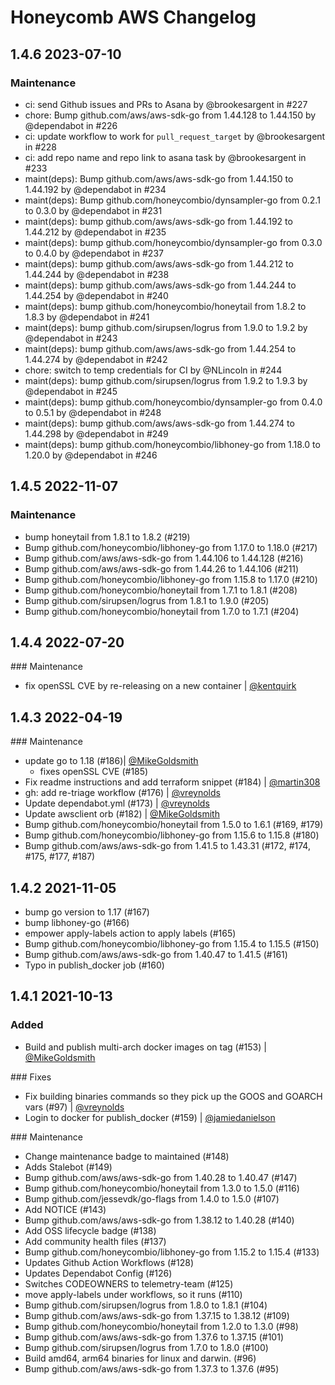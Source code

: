 # Honeycomb AWS Changelog

## 1.4.6 2023-07-10

### Maintenance

- ci: send Github issues and PRs to Asana by @brookesargent in #227
- chore: Bump github.com/aws/aws-sdk-go from 1.44.128 to 1.44.150 by @dependabot in #226
- ci: update workflow to work for `pull_request_target` by @brookesargent in #228
- ci: add repo name and repo link to asana task by @brookesargent in #233
- maint(deps): Bump github.com/aws/aws-sdk-go from 1.44.150 to 1.44.192 by @dependabot in #234
- maint(deps): Bump github.com/honeycombio/dynsampler-go from 0.2.1 to 0.3.0 by @dependabot in #231
- maint(deps): bump github.com/aws/aws-sdk-go from 1.44.192 to 1.44.212 by @dependabot in #235
- maint(deps): bump github.com/honeycombio/dynsampler-go from 0.3.0 to 0.4.0 by @dependabot in #237
- maint(deps): bump github.com/aws/aws-sdk-go from 1.44.212 to 1.44.244 by @dependabot in #238
- maint(deps): bump github.com/aws/aws-sdk-go from 1.44.244 to 1.44.254 by @dependabot in #240
- maint(deps): bump github.com/honeycombio/honeytail from 1.8.2 to 1.8.3 by @dependabot in #241
- maint(deps): bump github.com/sirupsen/logrus from 1.9.0 to 1.9.2 by @dependabot in #243
- maint(deps): bump github.com/aws/aws-sdk-go from 1.44.254 to 1.44.274 by @dependabot in #242
- chore: switch to temp credentials for CI by @NLincoln in #244
- maint(deps): bump github.com/sirupsen/logrus from 1.9.2 to 1.9.3 by @dependabot in #245
- maint(deps): bump github.com/honeycombio/dynsampler-go from 0.4.0 to 0.5.1 by @dependabot in #248
- maint(deps): bump github.com/aws/aws-sdk-go from 1.44.274 to 1.44.298 by @dependabot in #249
- maint(deps): bump github.com/honeycombio/libhoney-go from 1.18.0 to 1.20.0 by @dependabot in #246

## 1.4.5 2022-11-07

### Maintenance

- bump honeytail from 1.8.1 to 1.8.2 (#219)
- Bump github.com/honeycombio/libhoney-go from 1.17.0 to 1.18.0 (#217)
- Bump github.com/aws/aws-sdk-go from 1.44.106 to 1.44.128 (#216)
- Bump github.com/aws/aws-sdk-go from 1.44.26 to 1.44.106 (#211)
- Bump github.com/honeycombio/libhoney-go from 1.15.8 to 1.17.0 (#210)
- Bump github.com/honeycombio/honeytail from 1.7.1 to 1.8.1 (#208)
- Bump github.com/sirupsen/logrus from 1.8.1 to 1.9.0 (#205)
- Bump github.com/honeycombio/honeytail from 1.7.0 to 1.7.1 (#204)

## 1.4.4 2022-07-20

### Maintenance

- fix openSSL CVE by re-releasing on a new container | [@kentquirk](https://github.com/kentquirk)

## 1.4.3 2022-04-19

### Maintenance

- update go to 1.18 (#186)| [@MikeGoldsmith](https://github.com/MikeGoldsmith)
  - fixes openSSL CVE (#185)
- Fix readme instructions and add terraform snippet (#184) | [@martin308](https://github.com/martin308)
- gh: add re-triage workflow (#176) | [@vreynolds](https://github.com/vreynolds)
- Update dependabot.yml (#173) | [@vreynolds](https://github.com/vreynolds)
- Update awsclient orb (#182) | [@MikeGoldsmith](https://github.com/MikeGoldsmith)
- Bump github.com/honeycombio/honeytail from 1.5.0 to 1.6.1 (#169, #179)
- Bump github.com/honeycombio/libhoney-go from 1.15.6 to 1.15.8 (#180)
- Bump github.com/aws/aws-sdk-go from 1.41.5 to 1.43.31 (#172, #174, #175, #177, #187)

## 1.4.2 2021-11-05

- bump go version to 1.17 (#167)
- bump libhoney-go (#166)
- empower apply-labels action to apply labels (#165)
- Bump github.com/honeycombio/libhoney-go from 1.15.4 to 1.15.5 (#150)
- Bump github.com/aws/aws-sdk-go from 1.40.47 to 1.41.5 (#161)
- Typo in publish_docker job (#160)

## 1.4.1 2021-10-13

### Added

- Build and publish multi-arch docker images on tag (#153) | [@MikeGoldsmith](https://github.com/MikeGoldsmith)

### Fixes

- Fix building binaries commands so they pick up the GOOS and GOARCH vars (#97) | [@vreynolds](https://github.com/vreynolds)
- Login to docker for publish_docker (#159) | [@jamiedanielson](https://github.com/jamiedanielson)

### Maintenance

- Change maintenance badge to maintained (#148)
- Adds Stalebot (#149)
- Bump github.com/aws/aws-sdk-go from 1.40.28 to 1.40.47 (#147)
- Bump github.com/honeycombio/honeytail from 1.3.0 to 1.5.0 (#116)
- Bump github.com/jessevdk/go-flags from 1.4.0 to 1.5.0 (#107)
- Add NOTICE (#143)
- Bump github.com/aws/aws-sdk-go from 1.38.12 to 1.40.28 (#140)
- Add OSS lifecycle badge (#138)
- Add community health files (#137)
- Bump github.com/honeycombio/libhoney-go from 1.15.2 to 1.15.4 (#133)
- Updates Github Action Workflows (#128)
- Updates Dependabot Config (#126)
- Switches CODEOWNERS to telemetry-team (#125)
- move apply-labels under workflows, so it runs (#110)
- Bump github.com/sirupsen/logrus from 1.8.0 to 1.8.1 (#104)
- Bump github.com/aws/aws-sdk-go from 1.37.15 to 1.38.12 (#109)
- Bump github.com/honeycombio/honeytail from 1.2.0 to 1.3.0 (#98)
- Bump github.com/aws/aws-sdk-go from 1.37.6 to 1.37.15 (#101)
- Bump github.com/sirupsen/logrus from 1.7.0 to 1.8.0 (#100)
- Build amd64, arm64 binaries for linux and darwin. (#96)
- Bump github.com/aws/aws-sdk-go from 1.37.3 to 1.37.6 (#95)

